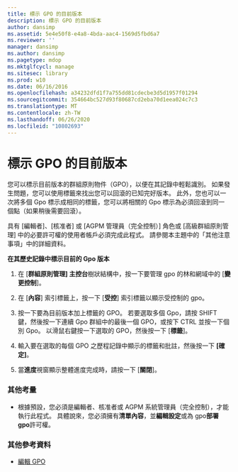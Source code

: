 ```yaml
---
title: 標示 GPO 的目前版本
description: 標示 GPO 的目前版本
author: dansimp
ms.assetid: 5e4e50f8-e4a8-4bda-aac4-1569d5fbd6a7
ms.reviewer: ''
manager: dansimp
ms.author: dansimp
ms.pagetype: mdop
ms.mktglfcycl: manage
ms.sitesec: library
ms.prod: w10
ms.date: 06/16/2016
ms.openlocfilehash: a34232dfd1f7a755dd81cdecbe3d5d1957f01294
ms.sourcegitcommit: 354664bc527d93f80687cd2eba70d1eea024c7c3
ms.translationtype: MT
ms.contentlocale: zh-TW
ms.lasthandoff: 06/26/2020
ms.locfileid: "10802693"
---
```

# 標示 GPO 的目前版本


您可以標示目前版本的群組原則物件（GPO），以便在其記錄中輕鬆識別。 如果發生問題，您可以使用標籤來找出您可以回滾的已知完好版本。 此外，您也可以一次將多個 Gpo 標示成相同的標籤，您可以將相關的 Gpo 標示為必須回滾到同一個點（如果稍後需要回滾）。

具有 [編輯者]、[核准者] 或 [AGPM 管理員（完全控制）] 角色或 [高級群組原則管理] 中的必要許可權的使用者帳戶必須完成此程式。 請參閱本主題中的「其他注意事項」中的詳細資料。

**在其歷史記錄中標示目前的 Gpo 版本**

1.  在 [**群組原則管理] 主控台**樹狀結構中，按一下要管理 gpo 的林和網域中的 [**變更控制**]。

2.  在 [**內容**] 索引標籤上，按一下 [**受控**] 索引標籤以顯示受控制的 gpo。

3.  按一下要為目前版本加上標籤的 GPO。 若要選取多個 Gpo，請按 SHIFT 鍵，然後按一下連續 Gpo 群組中的最後一個 GPO，或按下 CTRL 並按一下個別 Gpo。 以滑鼠右鍵按一下選取的 GPO，然後按一下 [**標籤**]。

4.  輸入要在選取的每個 GPO 之歷程記錄中顯示的標籤和批註，然後按一下 **[確定]**。

5.  當**進度**視窗顯示整體進度完成時，請按一下 [**關閉**]。

### 其他考量

-   根據預設，您必須是編輯者、核准者或 AGPM 系統管理員（完全控制），才能執行此程式。 具體說來，您必須擁有**清單內容**，並**編輯設定**或為 gpo**部署 gpo**許可權。

### 其他參考資料

-   [編輯 GPO](editing-a-gpo.md)

 

 





